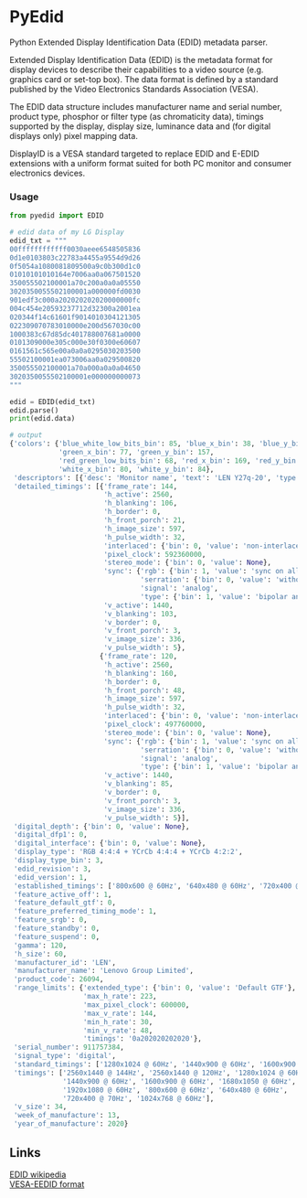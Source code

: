 # PyEdid

Python Extended Display Identification Data (EDID) metadata parser.

Extended Display Identification Data (EDID) is the metadata format for display devices to describe their capabilities to a video source (e.g. graphics card or set-top box). The data format is defined by a standard published by the Video Electronics Standards Association (VESA).

The EDID data structure includes manufacturer name and serial number, product type, phosphor or filter type (as chromaticity data), timings supported by the display, display size, luminance data and (for digital displays only) pixel mapping data.

DisplayID is a VESA standard targeted to replace EDID and E-EDID extensions with a uniform format suited for both PC monitor and consumer electronics devices.

### Usage
```py
from pyedid import EDID

# edid data of my LG Display
edid_txt = """         
00ffffffffffff0030aeee6548505836
0d1e0103803c22783a4455a9554d9d26
0f5054a1080081809500a9c0b300d1c0
01010101010164e7006aa0a067501520
350055502100001a70c200a0a0a05550
3020350055502100001a000000fd0030
901edf3c000a202020202020000000fc
004c454e20593237712d32300a2001ea
020344f14c61601f9014010304121305
022309070783010000e200d567030c00
1000383c67d85dc401788007681a0000
0101309000e305c000e30f0300e60607
0161561c565e00a0a0a0295030203500
55502100001ea073006aa0a029500820
350055502100001a70a000a0a0a04650
3020350055502100001e000000000073
"""

edid = EDID(edid_txt)
edid.parse()
print(edid.data)

# output
{'colors': {'blue_white_low_bits_bin': 85, 'blue_x_bin': 38, 'blue_y_bin': 15,
            'green_x_bin': 77, 'green_y_bin': 157,
            'red_green_low_bits_bin': 68, 'red_x_bin': 169, 'red_y_bin': 85,
            'white_x_bin': 80, 'white_y_bin': 84},
 'descriptors': [{'desc': 'Monitor name', 'text': 'LEN Y27q-20', 'type': 252}],
 'detailed_timings': [{'frame_rate': 144,
                       'h_active': 2560,
                       'h_blanking': 106,
                       'h_border': 0,
                       'h_front_porch': 21,
                       'h_image_size': 597,
                       'h_pulse_width': 32,
                       'interlaced': {'bin': 0, 'value': 'non-interlaced'},
                       'pixel_clock': 592360000,
                       'stereo_mode': {'bin': 0, 'value': None},
                       'sync': {'rgb': {'bin': 1, 'value': 'sync on all three (RGB) video signals'},
                                'serration': {'bin': 0, 'value': 'without serrations'},
                                'signal': 'analog',
                                'type': {'bin': 1, 'value': 'bipolar analog composite'}},
                       'v_active': 1440,
                       'v_blanking': 103,
                       'v_border': 0,
                       'v_front_porch': 3,
                       'v_image_size': 336,
                       'v_pulse_width': 5},
                      {'frame_rate': 120,
                       'h_active': 2560,
                       'h_blanking': 160,
                       'h_border': 0,
                       'h_front_porch': 48,
                       'h_image_size': 597,
                       'h_pulse_width': 32,
                       'interlaced': {'bin': 0, 'value': 'non-interlaced'},
                       'pixel_clock': 497760000,
                       'stereo_mode': {'bin': 0, 'value': None},
                       'sync': {'rgb': {'bin': 1, 'value': 'sync on all three (RGB) video signals'},
                                'serration': {'bin': 0, 'value': 'without serrations'},
                                'signal': 'analog',
                                'type': {'bin': 1, 'value': 'bipolar analog composite'}},
                       'v_active': 1440,
                       'v_blanking': 85,
                       'v_border': 0,
                       'v_front_porch': 3,
                       'v_image_size': 336,
                       'v_pulse_width': 5}],
 'digital_depth': {'bin': 0, 'value': None},
 'digital_dfp1': 0,
 'digital_interface': {'bin': 0, 'value': None},
 'display_type': 'RGB 4:4:4 + YCrCb 4:4:4 + YCrCb 4:2:2',
 'display_type_bin': 3,
 'edid_revision': 3,
 'edid_version': 1,
 'established_timings': ['800x600 @ 60Hz', '640x480 @ 60Hz', '720x400 @ 70Hz', '1024x768 @ 60Hz'],
 'feature_active_off': 1,
 'feature_default_gtf': 0,
 'feature_preferred_timing_mode': 1,
 'feature_srgb': 0,
 'feature_standby': 0,
 'feature_suspend': 0,
 'gamma': 120,
 'h_size': 60,
 'manufacturer_id': 'LEN',
 'manufacturer_name': 'Lenovo Group Limited',
 'product_code': 26094,
 'range_limits': {'extended_type': {'bin': 0, 'value': 'Default GTF'},
                  'max_h_rate': 223,
                  'max_pixel_clock': 600000,
                  'max_v_rate': 144,
                  'min_h_rate': 30,
                  'min_v_rate': 48,
                  'timings': '0a202020202020'},
 'serial_number': 911757384,
 'signal_type': 'digital',
 'standard_timings': ['1280x1024 @ 60Hz', '1440x900 @ 60Hz', '1600x900 @ 60Hz', '1680x1050 @ 60Hz', '1920x1080 @ 60Hz'],
 'timings': ['2560x1440 @ 144Hz', '2560x1440 @ 120Hz', '1280x1024 @ 60Hz',
             '1440x900 @ 60Hz', '1600x900 @ 60Hz', '1680x1050 @ 60Hz',
             '1920x1080 @ 60Hz', '800x600 @ 60Hz', '640x480 @ 60Hz',
             '720x400 @ 70Hz', '1024x768 @ 60Hz'],
 'v_size': 34,
 'week_of_manufacture': 13,
 'year_of_manufacture': 2020}
```


## Links

[EDID wikipedia](https://en.wikipedia.org/wiki/Extended_Display_Identification_Data)  
[VESA-EEDID format](https://glenwing.github.io/docs/VESA-EEDID-A1.pdf)  
